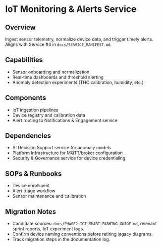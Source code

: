 # IoT Monitoring & Alerts Service

## Overview
Ingest sensor telemetry, normalize device data, and trigger timely alerts. Aligns with Service #4 in `docs/SERVICE_MANIFEST.md`.

## Capabilities
- Sensor onboarding and normalization
- Real-time dashboards and threshold alerting
- Anomaly detection experiments (THC calibration, humidity, etc.)

## Components
- IoT ingestion pipelines
- Device registry and calibration data
- Alert routing to Notifications & Engagement service

## Dependencies
- AI Decision Support service for anomaly models
- Platform Infrastructure for MQTT/broker configuration
- Security & Governance service for device credentialing

## SOPs & Runbooks
- Device enrollment
- Alert triage workflow
- Sensor maintenance and calibration

## Migration Notes
- Candidate sources: `docs/PHASE2_IOT_SMART_FARMING_GUIDE.md`, relevant sprint reports, IoT experiment logs.
- Confirm device naming conventions before retiring legacy diagrams.
- Track migration steps in the documentation log.
